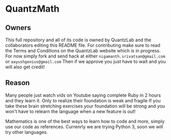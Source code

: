 # QuantzMath
## Owners
This full repository and all of its code is owned by QuantzLab and the collaborators editing this README file. 
For contributing make sure to read the Terms and Conditions on the QuantzLab website which is in progress. 
For now simply fork and send hack at either `nigamanth.srivatsan@gmail.com` or `aayushgenius@gmail.com`
Then if we approve you just have to wait and you will also get credit!

## Reason
Many people just watch vids on Youtube saying complete Ruby in 2 hours and they learn it. Only to realize their foundation is weak and fragile
If you take these brain stretching exercises your foundation will be strong and you won't have to relearn the language when a new feature is out!

Mathematics is one of the best ways to learn how to code and more, simply use our code as references.
Currenrly we are trying Python 3, soon we will try other languages.
